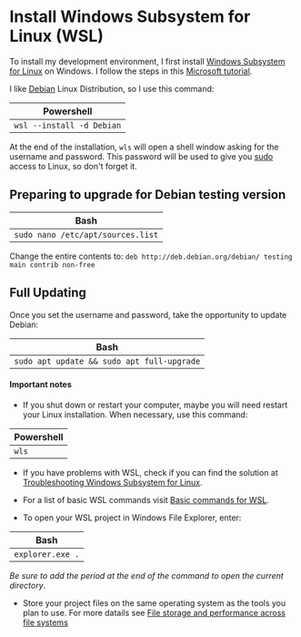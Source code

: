 # Install Windows Subsystem for Linux (WSL)

To install my development environment, I first install [Windows Subsystem for Linux](https://learn.microsoft.com/en-us/windows/wsl/) on Windows. I follow the steps in this [Microsoft tutorial](https://learn.microsoft.com/en-us/windows/wsl/install).

I like [Debian](https://www.debian.org/) Linux Distribution, so I use this command:

| Powershell |
| ------------------------- |
| `wsl --install -d Debian` |

At the end of the installation, `wls` will open a shell window asking for the username and password. This password will be used to give you [sudo](https://www.sudo.ws/) access to Linux, so don't forget it.

## Preparing to upgrade for Debian testing version

| Bash |
| ---- |
| `sudo nano /etc/apt/sources.list` |

Change the entire contents to: `deb http://deb.debian.org/debian/ testing main contrib non-free`

## Full Updating

Once you set the username and password, take the opportunity to update Debian:

| Bash |
| ------------------------- |
| `sudo apt update && sudo apt full-upgrade` |

#### Important notes

- If you shut down or restart your computer, maybe you will need restart your Linux installation. When necessary, use this command:

| Powershell |
| ------------------------- |
| `wls` |

- If you have problems with WSL, check if you can find the solution at [Troubleshooting Windows Subsystem for Linux](https://learn.microsoft.com/en-us/windows/wsl/troubleshooting?source=recommendations).

- For a list of basic WSL commands visit [Basic commands for WSL](https://learn.microsoft.com/en-us/windows/wsl/basic-commands?source=recommendations).

- To open your WSL project in Windows File Explorer, enter:

| Bash |
| ---- |
| `explorer.exe .` |

*Be sure to add the period at the end of the command to open the current directory*.

- Store your project files on the same operating system as the tools you plan to use. For more datails see [File storage and performance across file systems](https://learn.microsoft.com/en-us/windows/wsl/filesystems#file-storage-and-performance-across-file-systems)
